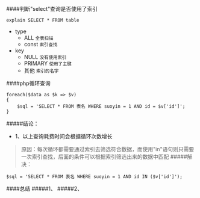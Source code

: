 ####判断"select"查询是否使用了索引
```
explain SELECT * FROM table
```
* type
	* ALL `全表扫描`
	* const `索引查找`
* key
	* NULL `没有使用索引`
	* PRIMARY `使用了主键`
	* 其他 `索引的名字`

####php循环查询
```
foreach($data as $k => $v)
{
	$sql = 'SELECT * FROM 表名 WHERE suoyin = 1 AND id = $v['id']';
}
```
#####结论：
*  1、以上查询耗费时间会根据循环次数增长
> 原因：每次循环都需要通过索引去筛选符合数据，而使用"in"语句则只需要一次索引查找，后面的条件可以根据索引筛选出来的数据中匹配
#####解决：
```
$sql = 'SELECT * FROM 表名 WHERE suoyin = 1 AND id IN ($v['id']');
```


####总结
#####1、
#####2、
